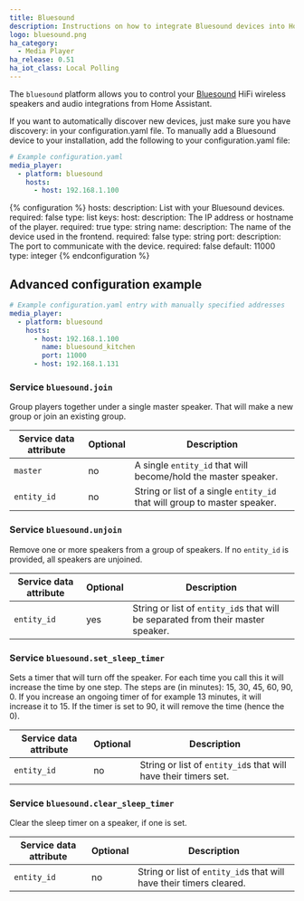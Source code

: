 ```yaml
---
title: Bluesound
description: Instructions on how to integrate Bluesound devices into Home Assistant.
logo: bluesound.png
ha_category:
  - Media Player
ha_release: 0.51
ha_iot_class: Local Polling
---
```


The `bluesound` platform allows you to control your [Bluesound](https://www.bluesound.com/) HiFi wireless speakers and audio integrations from Home Assistant.

If you want to automatically discover new devices, just make sure you have discovery: in your configuration.yaml file. To manually add a Bluesound device to your installation, add the following to your configuration.yaml file:


```yaml
# Example configuration.yaml
media_player:
  - platform: bluesound
    hosts:
      - host: 192.168.1.100
```

{% configuration %}
hosts:
  description: List with your Bluesound devices.
  required: false
  type: list
  keys:
    host:
      description: The IP address or hostname of the player.
      required: true
      type: string
    name:
      description: The name of the device used in the frontend.
      required: false
      type: string
    port:
      description: The port to communicate with the device.
      required: false
      default: 11000
      type: integer
{% endconfiguration %}

## Advanced configuration example

```yaml
# Example configuration.yaml entry with manually specified addresses
media_player:
  - platform: bluesound
    hosts:
      - host: 192.168.1.100
        name: bluesound_kitchen
        port: 11000
      - host: 192.168.1.131
```

### Service `bluesound.join`

Group players together under a single master speaker. That will make a new group or join an existing group.

| Service data attribute | Optional | Description |
| ---------------------- | -------- | ----------- |
| `master` | no | A single `entity_id` that will become/hold the master speaker.
| `entity_id` | no | String or list of a single `entity_id` that will group to master speaker.

### Service `bluesound.unjoin`

Remove one or more speakers from a group of speakers. If no `entity_id` is provided, all speakers are unjoined.

| Service data attribute | Optional | Description |
| ---------------------- | -------- | ----------- |
| `entity_id` | yes | String or list of `entity_id`s that will be separated from their master speaker.

### Service `bluesound.set_sleep_timer`

Sets a timer that will turn off the speaker. For each time you call this it will increase the time by one step. The steps are (in minutes): 15, 30, 45, 60, 90, 0.
If you increase an ongoing timer of for example 13 minutes, it will increase it to 15. If the timer is set to 90, it will remove the time (hence the 0).

| Service data attribute | Optional | Description |
| ---------------------- | -------- | ----------- |
| `entity_id` | no | String or list of `entity_id`s that will have their timers set.

### Service `bluesound.clear_sleep_timer`

Clear the sleep timer on a speaker, if one is set.

| Service data attribute | Optional | Description |
| ---------------------- | -------- | ----------- |
| `entity_id` | no | String or list of `entity_id`s that will have their timers cleared.
